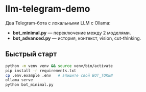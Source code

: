 # llm-telegram-demo

Два Telegram-бота с локальными LLM с Ollama:
* **bot_minimal.py** — переключение между 2 моделями.
* **bot_advanced.py** — история, контекст, vision, cut-thinking.

## Быстрый старт
```bash
python -m venv venv && source venv/bin/activate
pip install -r requirements.txt
cp .env.example .env   # впишите свой BOT_TOKEN
ollama serve 
python bot_minimal.py
```